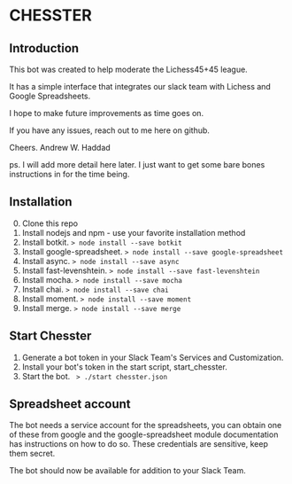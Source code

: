 # CHESSTER
## Introduction
This bot was created to help moderate the Lichess45+45 league.

It has a simple interface that integrates our slack team with Lichess and Google Spreadsheets.

I hope to make future improvements as time goes on.

If you have any issues, reach out to me here on github.

Cheers.
Andrew W. Haddad

ps. I will add more detail here later. I just want to get some bare bones instructions in for the time being.

## Installation
0. Clone this repo
1. Install nodejs and npm - use your favorite installation method
2. Install botkit.  ` > node install --save botkit `
3. Install google-spreadsheet. ` > node install --save google-spreadsheet `
4. Install async. ` > node install --save async `
5. Install fast-levenshtein. ` > node install --save fast-levenshtein `
6. Install mocha. ` > node install --save mocha `
7. Install chai. ` > node install --save chai `
8. Install moment. ` > node install --save moment `
9. Install merge. ` > node install --save merge `

## Start Chesster
1. Generate a bot token in your Slack Team's Services and Customization.
2. Install your bot's token in the start script, start_chesster.
3. Start the bot. ` > ./start chesster.json`

## Spreadsheet account
The bot needs a service account for the spreadsheets, you can obtain one of these from google and the google-spreadsheet module documentation has instructions on how to do so. These credentials are sensitive, keep them secret.

The bot should now be available for addition to your Slack Team.

